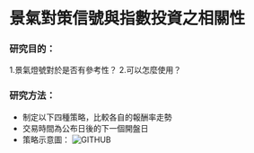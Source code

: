 # 景氣對策信號與指數投資之相關性

### 研究目的：
1.景氣燈號對於是否有參考性？
2.可以怎麼使用？

### 研究方法：
- 制定以下四種策略，比較各自的報酬率走勢
- 交易時間為公布日後的下一個開盤日
- 策略示意圖：
![GITHUB]( 圖片網址 "圖片名稱")
